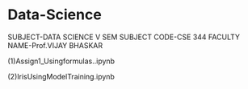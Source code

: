 # Data-Science
SUBJECT-DATA SCIENCE  V SEM  SUBJECT CODE-CSE 344     FACULTY NAME-Prof.VIJAY BHASKAR

(1)Assign1_Usingformulas..ipynb

(2)IrisUsingModelTraining.ipynb
